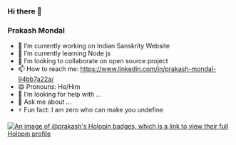 ### Hi there 👋
### Prakash Mondal
- 🔭 I’m currently working on Indian Sanskrity Website
- 🌱 I’m currently learning Node js
- 👯 I’m looking to collaborate on open source project
- 📫 How to reach me: https://www.linkedin.com/in/prakash-mondal-94bb7a22a/
- 😄 Pronouns: He/Him
- 🤔 I’m looking for help with ...
- 💬 Ask me about ...
- ⚡ Fun fact: I am zero who can make you undefine
  
[![An image of @prakash's Holopin badges, which is a link to view their full Holopin profile](https://holopin.me/prakash)](https://holopin.io/@prakash)


<!--
**rko0211/rko0211** is a ✨ _special_ ✨ repository because its `README.md` (this file) appears on your GitHub profile.

Here are some ideas to get you started:

- 🔭 I’m currently working on Indian Sanskrity Website
- 🌱 I’m currently learning Node js
- 👯 I’m looking to collaborate on open source project
- 🤔 I’m looking for help with ...
- 💬 Ask me about ...
- 📫 How to reach me: [...](https://www.linkedin.com/in/prakash-mondal-94bb7a22a/)
- 😄 Pronouns: He/Him
- ⚡ Fun fact: I am zero that can make you undefine 
-->
